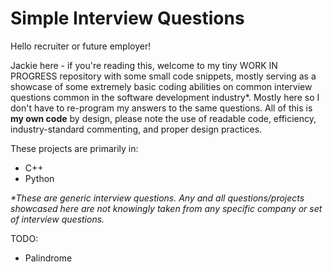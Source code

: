 # Simple Interview Questions
Hello recruiter or future employer! 


Jackie here - if you're reading this, welcome to my tiny WORK IN PROGRESS repository with some small code snippets, mostly serving as a showcase of some extremely basic coding abilities on common interview questions common in the software development industry*. Mostly here so I don't have to re-program my answers to the same questions. All of this is **my own code** by design, please note the use of readable code, efficiency, industry-standard commenting, and proper design practices. 


These projects are primarily in:
  - C++
  - Python



*\*These are generic interview questions. Any and all questions/projects showcased here are not knowingly taken from any specific company or set of interview questions.*



TODO: 
- Palindrome 
